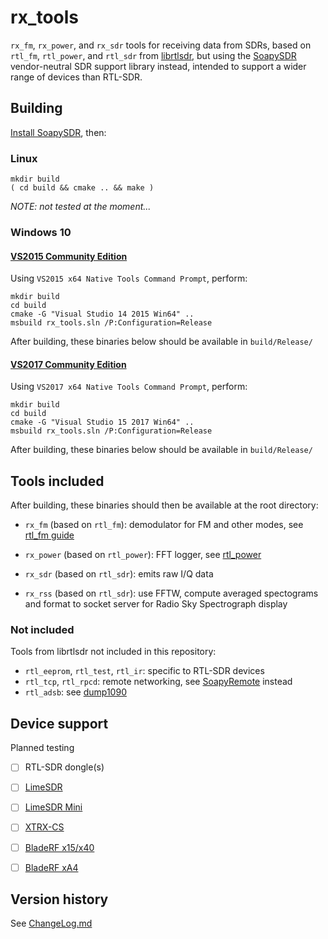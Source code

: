 # rx\_tools

`rx_fm`, `rx_power`, and `rx_sdr` tools for receiving data from SDRs,
based on `rtl_fm`, `rtl_power`, and `rtl_sdr` from [librtlsdr](https://github.com/librtlsdr/librtlsdr),
but using the [SoapySDR](https://github.com/pothosware/SoapySDR) vendor-neutral SDR support library instead, intended
to support a wider range of devices than RTL-SDR.

## Building

[Install SoapySDR](https://github.com/pothosware/SoapySDR/wiki#installation), then:

### Linux

    mkdir build
    ( cd build && cmake .. && make )

*NOTE: not tested at the moment...*

### Windows 10

#### [VS2015 Community Edition](https://stackoverflow.com/questions/44290672/how-to-download-visual-studio-community-edition-2015-not-2017)

Using `VS2015 x64 Native Tools Command Prompt`, perform:

    mkdir build
    cd build
    cmake -G "Visual Studio 14 2015 Win64" ..
    msbuild rx_tools.sln /P:Configuration=Release

After building, these binaries below should be available in `build/Release/`

#### [VS2017 Community Edition](https://visualstudio.microsoft.com/vs/community/)

Using `VS2017 x64 Native Tools Command Prompt`, perform:

    mkdir build
    cd build
    cmake -G "Visual Studio 15 2017 Win64" ..
    msbuild rx_tools.sln /P:Configuration=Release

After building, these binaries below should be available in `build/Release/`

## Tools included

After building, these binaries should then be available at the root directory:

* `rx_fm` (based on `rtl_fm`): demodulator for FM and other modes, see [rtl\_fm guide](http://kmkeen.com/rtl-demod-guide/index.html)

* `rx_power` (based on `rtl_power`): FFT logger, see [rtl\_power](http://kmkeen.com/rtl-power/)

* `rx_sdr` (based on `rtl_sdr`): emits raw I/Q data

* `rx_rss` (based on `rtl_sdr`): use FFTW, compute averaged spectograms and format to socket server for Radio Sky Spectrograph display

### Not included

Tools from librtlsdr not included in this repository:

* `rtl_eeprom`, `rtl_test`, `rtl_ir`: specific to RTL-SDR devices
* `rtl_tcp`, `rtl_rpcd`: remote networking, see [SoapyRemote](https://github.com/pothosware/SoapyRemote) instead
* `rtl_adsb`: see [dump1090](https://github.com/mutability/dump1090)

## Device support

Planned testing
* [ ] RTL-SDR dongle(s)
* [ ] [LimeSDR](https://www.crowdsupply.com/lime-micro/limesdr)
* [ ] [LimeSDR Mini](https://www.crowdsupply.com/lime-micro/limesdr-mini)
* [ ] [XTRX-CS](https://www.crowdsupply.com/fairwaves/xtrx)
* [ ] [BladeRF x15/x40](https://www.nuand.com/product/bladerf-x40/)
* [ ] [BladeRF xA4](https://www.nuand.com/product/bladerf-xa4/)


## Version history

See [ChangeLog.md](./ChangeLog.md)
